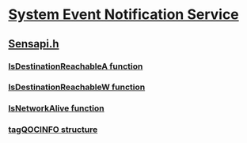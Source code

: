 # [System Event Notification Service](../_sens/index.md)
## [Sensapi.h](index.md)
### [IsDestinationReachableA function](../sensapi/nf-sensapi-isdestinationreachablea.md)
### [IsDestinationReachableW function](../sensapi/nf-sensapi-isdestinationreachablew.md)
### [IsNetworkAlive function](../sensapi/nf-sensapi-isnetworkalive.md)
### [tagQOCINFO structure](../sensapi/ns-sensapi-tagqocinfo.md)
